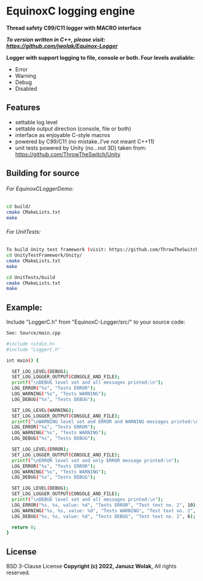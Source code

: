 # EquinoxC logging engine
**Thread safety C99/C11 logger with MACRO interface**

***To version written in C++, please visit: https://github.com/jwolak/Equinox-Logger***

**Logger with support logging to file, console or both. Four levels avaliable:**
- Error 
- Warning
- Debug
- Disabled

## Features

- settable log level
- settable output direction (console, file or both)
- interface as enjoyable C-style macros
- powered by C99/C11 (no mistake..I've not meant C++11)
- unit tests powered by Unity (no...not 3D) taken from: https://github.com/ThrowTheSwitch/Unity


## Building for source

###### For EquinoxCLoggerDemo:

```sh
cd build/
cmake CMakeLists.txt
make
```

###### For UnitTests:

```sh
To build Unity test framework (visit: https://github.com/ThrowTheSwitch/Unity)
cd UnityTestFramework/Unity/
cmake CMakeLists.txt
make

cd UnitTests/build
cmake CMakeLists.txt
make
```
## Example:

Include "LoggerC.h" from "EquinoxC-Logger/src/" to your source code:
```sh
See: Source/main.cpp
```
```sh
#include <stdio.h>
#include "LoggerC.h"

int main() {

  SET_LOG_LEVEL(DEBUG);
  SET_LOG_LOGGER_OUTPUT(CONSOLE_AND_FILE);
  printf("\nDEBUG level set and all messages printed:\n");
  LOG_ERROR("%s", "Tests ERROR");
  LOG_WARNING("%s", "Tests WARNING");
  LOG_DEBUG("%s", "Tests DEBUG");

  SET_LOG_LEVEL(WARNING);
  SET_LOG_LOGGER_OUTPUT(CONSOLE_AND_FILE);
  printf("\nWARNING level set and ERROR and WARNING messages printed:\n");
  LOG_ERROR("%s", "Tests ERROR");
  LOG_WARNING("%s", "Tests WARNING");
  LOG_DEBUG("%s", "Tests DEBUG");

  SET_LOG_LEVEL(ERROR);
  SET_LOG_LOGGER_OUTPUT(CONSOLE_AND_FILE);
  printf("\nERROR level set and only ERROR message printed:\n");
  LOG_ERROR("%s", "Tests ERROR");
  LOG_WARNING("%s", "Tests WARNING");
  LOG_DEBUG("%s", "Tests DEBUG");

  SET_LOG_LEVEL(DEBUG);
  SET_LOG_LOGGER_OUTPUT(CONSOLE_AND_FILE);
  printf("\nDEBUG level set and all messages printed:\n");
  LOG_ERROR("%s, %s, value: %d", "Tests ERROR", "Test text no. 2", 10);
  LOG_WARNING("%s, %s, value: %d", "Tests WARNING", "Test text no. 2", 8);
  LOG_DEBUG("%s, %s, value: %d", "Tests DEBUG", "Test text no. 2", 6);

  return 0;
}
```
## License

BSD 3-Clause License
**Copyright (c) 2022, Janusz Wolak,**
All rights reserved.


